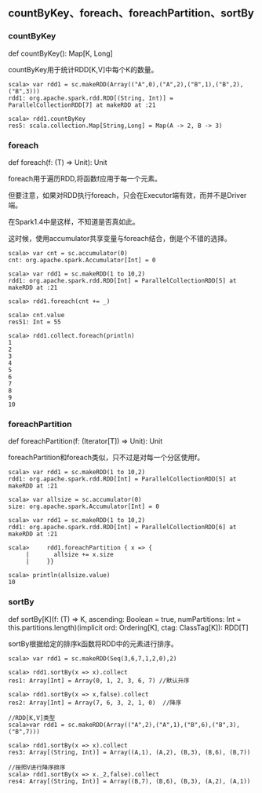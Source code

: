 ## countByKey、foreach、foreachPartition、sortBy

### countByKey
def countByKey(): Map[K, Long]

countByKey用于统计RDD[K,V]中每个K的数量。

```
scala> var rdd1 = sc.makeRDD(Array(("A",0),("A",2),("B",1),("B",2),("B",3)))
rdd1: org.apache.spark.rdd.RDD[(String, Int)] = ParallelCollectionRDD[7] at makeRDD at :21
 
scala> rdd1.countByKey
res5: scala.collection.Map[String,Long] = Map(A -> 2, B -> 3)
```
### foreach
def foreach(f: (T) ⇒ Unit): Unit

foreach用于遍历RDD,将函数f应用于每一个元素。

但要注意，如果对RDD执行foreach，只会在Executor端有效，而并不是Driver端。

在Spark1.4中是这样，不知道是否真如此。

这时候，使用accumulator共享变量与foreach结合，倒是个不错的选择。

```
scala> var cnt = sc.accumulator(0)
cnt: org.apache.spark.Accumulator[Int] = 0
 
scala> var rdd1 = sc.makeRDD(1 to 10,2)
rdd1: org.apache.spark.rdd.RDD[Int] = ParallelCollectionRDD[5] at makeRDD at :21
 
scala> rdd1.foreach(cnt += _)
 
scala> cnt.value
res51: Int = 55
 
scala> rdd1.collect.foreach(println)
1
2
3
4
5
6
7
8
9
10
```
### foreachPartition
def foreachPartition(f: (Iterator[T]) ⇒ Unit): Unit

foreachPartition和foreach类似，只不过是对每一个分区使用f。

```
scala> var rdd1 = sc.makeRDD(1 to 10,2)
rdd1: org.apache.spark.rdd.RDD[Int] = ParallelCollectionRDD[5] at makeRDD at :21
 
scala> var allsize = sc.accumulator(0)
size: org.apache.spark.Accumulator[Int] = 0
 
scala> var rdd1 = sc.makeRDD(1 to 10,2)
rdd1: org.apache.spark.rdd.RDD[Int] = ParallelCollectionRDD[6] at makeRDD at :21
 
scala>     rdd1.foreachPartition { x => {
     |       allsize += x.size
     |     }}
 
scala> println(allsize.value)
10
```

### sortBy
def sortBy[K](f: (T) ⇒ K, ascending: Boolean = true, numPartitions: Int = this.partitions.length)(implicit ord: Ordering[K], ctag: ClassTag[K]): RDD[T]

sortBy根据给定的排序k函数将RDD中的元素进行排序。

```
scala> var rdd1 = sc.makeRDD(Seq(3,6,7,1,2,0),2)
 
scala> rdd1.sortBy(x => x).collect
res1: Array[Int] = Array(0, 1, 2, 3, 6, 7) //默认升序
 
scala> rdd1.sortBy(x => x,false).collect
res2: Array[Int] = Array(7, 6, 3, 2, 1, 0)  //降序
 
//RDD[K,V]类型
scala>var rdd1 = sc.makeRDD(Array(("A",2),("A",1),("B",6),("B",3),("B",7)))
 
scala> rdd1.sortBy(x => x).collect
res3: Array[(String, Int)] = Array((A,1), (A,2), (B,3), (B,6), (B,7))
 
//按照V进行降序排序
scala> rdd1.sortBy(x => x._2,false).collect
res4: Array[(String, Int)] = Array((B,7), (B,6), (B,3), (A,2), (A,1))
```